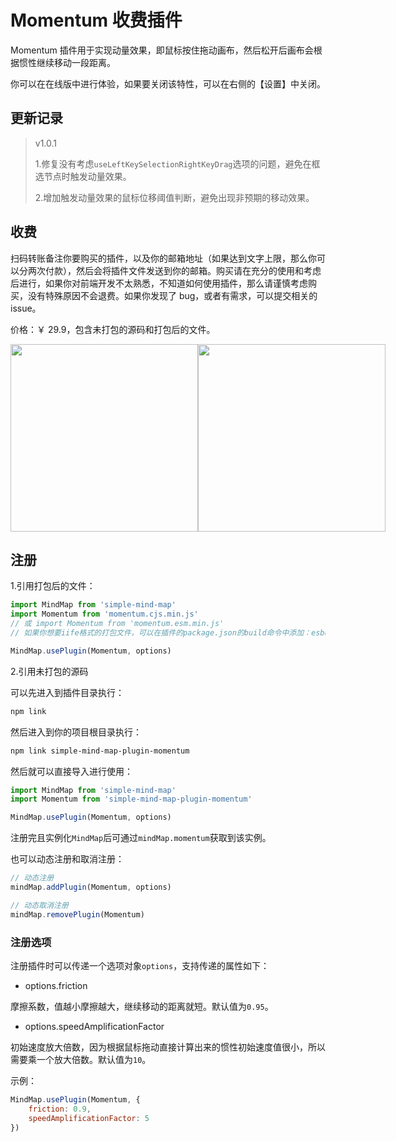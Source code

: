# Momentum 收费插件

Momentum 插件用于实现动量效果，即鼠标按住拖动画布，然后松开后画布会根据惯性继续移动一段距离。

你可以在在线版中进行体验，如果要关闭该特性，可以在右侧的【设置】中关闭。

## 更新记录

> v1.0.1
>
> 1.修复没有考虑`useLeftKeySelectionRightKeyDrag`选项的问题，避免在框选节点时触发动量效果。
>
> 2.增加触发动量效果的鼠标位移阈值判断，避免出现非预期的移动效果。

## 收费

扫码转账备注你要购买的插件，以及你的邮箱地址（如果达到文字上限，那么你可以分两次付款），然后会将插件文件发送到你的邮箱。购买请在充分的使用和考虑后进行，如果你对前端开发不太熟悉，不知道如何使用插件，那么请谨慎考虑购买，没有特殊原因不会退费。如果你发现了 bug，或者有需求，可以提交相关的 issue。

价格：￥ 29.9，包含未打包的源码和打包后的文件。

<p style="display:flex;align-items: flex-end;">

<img src="../assets/img/alipay.jpg" style="width: 300px" />
<img src="../assets/img/wechat.jpg" style="width: 300px" />

</p>

## 注册

1.引用打包后的文件：

```js
import MindMap from 'simple-mind-map'
import Momentum from 'momentum.cjs.min.js'
// 或 import Momentum from 'momentum.esm.min.js'
// 如果你想要iife格式的打包文件，可以在插件的package.json的build命令中添加：esbuild ./index.js --bundle --minify --external:buffer --format=iife --outfile=./dist/xxx.iife.min.js --global-name=xxx，然后再执行一次npm run build即可生成

MindMap.usePlugin(Momentum, options)
```

2.引用未打包的源码

可以先进入到插件目录执行：

```bash
npm link
```

然后进入到你的项目根目录执行：

```bash
npm link simple-mind-map-plugin-momentum
```

然后就可以直接导入进行使用：

```js
import MindMap from 'simple-mind-map'
import Momentum from 'simple-mind-map-plugin-momentum'

MindMap.usePlugin(Momentum, options)
```

注册完且实例化`MindMap`后可通过`mindMap.momentum`获取到该实例。

也可以动态注册和取消注册：

```js
// 动态注册
mindMap.addPlugin(Momentum, options)

// 动态取消注册
mindMap.removePlugin(Momentum)
```

### 注册选项

注册插件时可以传递一个选项对象`options`，支持传递的属性如下：

- options.friction

摩擦系数，值越小摩擦越大，继续移动的距离就短。默认值为`0.95`。

- options.speedAmplificationFactor

初始速度放大倍数，因为根据鼠标拖动直接计算出来的惯性初始速度值很小，所以需要乘一个放大倍数。默认值为`10`。

示例：

```js
MindMap.usePlugin(Momentum, {
    friction: 0.9,
    speedAmplificationFactor: 5
})
```